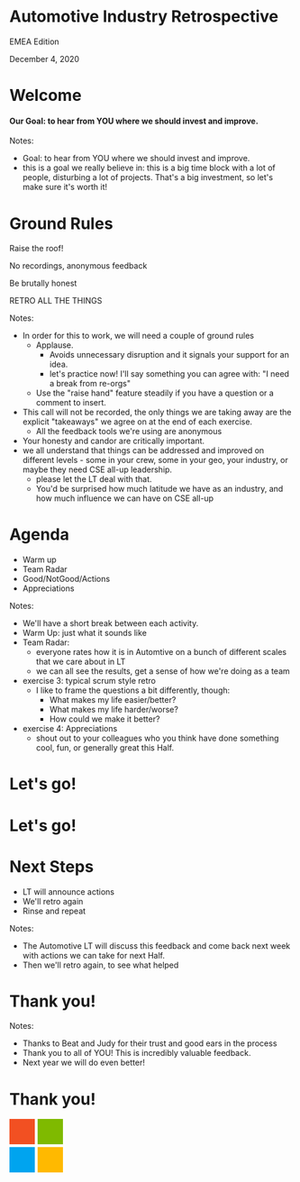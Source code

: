 <!--![Microsoft logo](img/microsoft-white.png)<!-- .element style="height: 2.3em; border:none; margin: 0; background:none; box-shadow:none; align:top;" -->
# Automotive Industry Retrospective
EMEA Edition

December 4, 2020
<!-- .slide: style="text-align:left;" data-background-image="img/microsoft-white.png" data-background-position="top left" data-background-size="436px" -->


# Welcome
#### Our Goal: to hear from YOU where we should invest and improve. <!-- .element: class="fragment" -->

Notes:

* Goal: to hear from YOU where we should invest and improve. 
* this is a goal we really believe in: this is a big time block with a lot of people, disturbing a lot of projects. That's a big investment, so let's make sure it's worth it!


# Ground Rules

Raise the roof!<!-- .element: class="fragment" data-fragment-index="0" -->
<i class="far fa-hand-paper fragment" data-fragment-index="0"></i>

No recordings, anonymous feedback<!-- .element: class="fragment" data-fragment-index="1" -->
<i class="fas fa-microphone-slash"  data-fragment-index="1"></i>

Be brutally honest<!-- .element: class="fragment"  data-fragment-index="2"-->
<i class="far fa-comment-alt"  data-fragment-index="2"></i>

RETRO ALL THE THINGS<!-- .element: class="fragment" data-fragment-index="3"-->
<i class="fas fa-globe-europe" data-fragment-index="3"></i>

Notes:

* In order for this to work, we will need a couple of ground rules
  * Applause.
    * Avoids unnecessary disruption and it signals your support for an idea.
    * let's practice now! I'll say something you can agree with: "I need a break from re-orgs"
  * Use the "raise hand" feature steadily if you have a question or a comment to insert.
* This call will not be recorded, the only things we are taking away are the explicit "takeaways" we agree on at the end of each exercise.
  * All the feedback tools we're using are anonymous
* Your honesty and candor are critically important. 
* we all understand that things can be addressed and improved on different levels - some in your crew, some in your geo, your industry, or maybe they need CSE all-up leadership. 
  * please let the LT deal with that. 
  * You'd be surprised how much latitude we have as an industry, and how much influence we can have on CSE all-up


# Agenda

* Warm up
* Team Radar
* Good/NotGood/Actions
* Appreciations

Notes:

* We'll have a short break between each activity.
* Warm Up: just what it sounds like
* Team Radar:
  * everyone rates how it is in Automtive on a bunch of different scales that we care about in LT
  * we can all see the results, get a sense of how we're doing as a team
* exercise 3: typical scrum style retro
  * I like to frame the questions a bit differently, though:
    * What makes my life easier/better?
    * What makes my life harder/worse?
    * How could we make it better?
* exercise 4: Appreciations
  * shout out to your colleagues who you think have done something cool, fun, or generally great this Half.


# Let's go!
<!-- .slide: data-auto-animate -->

<div style="float:left;">
<i class="fas fa-car-side" data-id="car" style="color:#f25022;"></i><br />
<i class="fas fa-car-side" data-id="car1" style="color:#00a4ef;"></i><br />
<i class="fas fa-car-side" data-id="car2" style="color:#7fba00;"></i><br />
<i class="fas fa-car-side" data-id="car3" style="color:#ffb900;"></i>
</div>


# Let's go!
<!-- .slide: data-auto-animate -->
<div style="float:right;">
<i class="fas fa-car-side" data-id="car" data-auto-animate-easing="ease-in" data-auto-animate-duration="3.6" style="color:#f25022;"></i><br />
<i class="fas fa-car-side" data-id="car2" data-auto-animate-easing="ease-in" data-auto-animate-duration="3.1" data-auto-animate-delay="0.2" style="color:#7fba00;"></i><br />
<i class="fas fa-car-side" data-id="car1" data-auto-animate-easing="ease-in" data-auto-animate-duration="3.8" style="color:#00a4ef;"></i><br />
<i class="fas fa-car-side" data-id="car3" data-auto-animate-easing="ease-in" data-auto-animate-duration="3.2" style="color:#ffb900;"></i><br />
</div>


# Next Steps

* LT will announce actions<!-- .element: class="fragment" -->
* We'll retro again<!-- .element: class="fragment" -->
* Rinse and repeat<!-- .element: class="fragment" -->

Notes:

* The Automotive LT will discuss this feedback and come back next week with actions we can take for next Half.
* Then we'll retro again, to see what helped


# Thank you!
<!-- .slide: data-auto-animate -->

<div style="float:left;">
<i class="fas fa-car-side" data-id="car" style="color:#f25022;"></i><br />
<i class="fas fa-car-side" data-id="car1" style="color:#00a4ef;"></i><br />
<i class="fas fa-car-side" data-id="car2" style="color:#7fba00;"></i><br />
<i class="fas fa-car-side" data-id="car3" style="color:#ffb900;"></i>
</div>

Notes:

* Thanks to Beat and Judy for their trust and good ears in the process
* Thank you to all of YOU! This is incredibly valuable feedback.
* Next year we will do even better!


# Thank you!
<!-- .slide: data-auto-animate -->

<span style="display: inline-flex; flex-wrap: wrap; width:100px; height:100px;">
  <i class="fas fa-car-side" data-id="car" data-auto-animate-easing="ease-in" data-auto-animate-duration="1.35" style="color:#f25022;background-color:#f25022; flex-basis: auto; width: 45px; height: 45px; margin: 0 5px 5px 0;"></i>
  <i class="fas fa-car-side" data-id="car2" data-auto-animate-easing="ease-in" data-auto-animate-duration="1.3" style="color:#7fba00;background-color:#7fba00; flex-basis: auto; width: 45px; height: 45px; margin: 0 5px 5px 0;"></i>
  <i class="fas fa-car-side" data-id="car1" data-auto-animate-easing="ease-in" data-auto-animate-duration="1.4" style="color:#00a4ef;background-color:#00a4ef; flex-basis: auto; width: 45px; height: 45px; margin: 0 5px 5px 0;"></i>
  <i class="fas fa-car-side" data-id="car3" data-auto-animate-easing="ease-in" data-auto-animate-duration="1.5" style="color:#ffb900;background-color:#ffb900; flex-basis: auto; width: 45px; height: 45px; margin: 0 5px 5px 0;"></i>
</span>